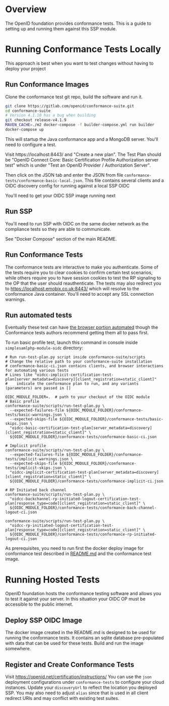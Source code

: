# Overview

The OpenID foundation provides conformance tests. This is a guide to setting up and running
them against this SSP module.

# Running Conformance Tests Locally

This approach is best when you want to test changes without having to deploy your project

## Run Conformance Images

Clone the conformance test git repo, build the software and run it.

```bash
git clone https://gitlab.com/openid/conformance-suite.git
cd conformance-suite
# Version 4.1.10 has a bug when building
git checkout release-v4.1.9
MAVEN_CACHE=./m2 docker-compose -f builder-compose.yml run builder
docker-compose up
```

This will startup the Java conformance app and a MongoDB server. You'll need to configure a test.

Visit https://localhost:8443/ and "Create a new plan".
The Test Plan should be "OpenID Connect Core: Basic Certification Profile Authorization server test"
which is under "Test an OpenID Provider / Authorization Server".

Then click on the JSON tab and enter the JSON from file `conformance-tests/conformance-basic-local.json`.
This file contains several clients and a OIDC discovery config for running against a local SSP OIDC

You'll need to get your OIDC SSP image running next

## Run SSP

You'll need to run SSP with OIDC on the same docker network as the compliance tests so they are able to communicate.

See "Docker Compose" section of the main README.

## Run Conformance Tests

The conformance tests are interactive to make you authenticate. Some of the tests require you to clear cookies to confirm
certain test scenarios, while others require you to have session cookies to test the RP signaling to the OP that the user
should reauthenticate. The tests may also redirect you to https://localhost.emobix.co.uk:8443/  which will resolve to
the conformance Java container. You'll need to accept any SSL connection warnings.

## Run automated tests

Eventually these test can have [the browser portion automated](https://gitlab.com/openid/conformance-suite/-/wikis/Design/BrowserControl)
though the Conformance tests authors recommend getting them all to pass first.

To run basic profile test, launch this command in console inside `simplesamlphp-module-oidc` directory:

```shell
# Run run-test-plan.py script inside conformance-suite/scripts
# Change the relative path to your conformance-suite installation
# conformance-basic-ci.json contains clients, and browser interactions for automating various tests
# Lines like "oidcc-implicit-certification-test-plan[server_metadata=discovery][client_registration=static_client]"
#    indicate the conformance plan to run, and any variants (parameters) are passed in []

OIDC_MODULE_FOLDER=.  # path to your checkout of the OIDC module
# Basic profile
conformance-suite/scripts/run-test-plan.py \
  --expected-failures-file ${OIDC_MODULE_FOLDER}/conformance-tests/basic-warnings.json \
  --expected-skips-file ${OIDC_MODULE_FOLDER}/conformance-tests/basic-skips.json \
  "oidcc-basic-certification-test-plan[server_metadata=discovery][client_registration=static_client]" \
  ${OIDC_MODULE_FOLDER}/conformance-tests/conformance-basic-ci.json

# Implicit profile
conformance-suite/scripts/run-test-plan.py \
  --expected-failures-file ${OIDC_MODULE_FOLDER}/conformance-tests/implicit-warnings.json \
  --expected-skips-file ${OIDC_MODULE_FOLDER}/conformance-tests/implicit-skips.json \
  "oidcc-implicit-certification-test-plan[server_metadata=discovery][client_registration=static_client]" \
  ${OIDC_MODULE_FOLDER}/conformance-tests/conformance-implicit-ci.json

# RP Initiated back channel
conformance-suite/scripts/run-test-plan.py \
  "oidcc-backchannel-rp-initiated-logout-certification-test-plan[response_type=code][client_registration=static_client]" \
  ${OIDC_MODULE_FOLDER}/conformance-tests/conformance-back-channel-logout-ci.json

conformance-suite/scripts/run-test-plan.py \
  "oidcc-rp-initiated-logout-certification-test-plan[response_type=code][client_registration=static_client]" \
  ${OIDC_MODULE_FOLDER}/conformance-tests/conformance-rp-initiated-logout-ci.json
```



As prerequisites, you need to run first the docker deploy image for conformance test described in [README.md](README.md)
and the conformance test image.

# Running Hosted Tests

OpenID foundation hosts the conformance testing software and allows you to test it against your server.
In this situation your OIDC OP must be accessible to the public internet.

## Deploy SSP OIDC Image

The docker image created in the README.md is designed to be used for running the conformance tests.
It contains an sqlite database pre-populated with data that can be used for these tests.
Build and run the image somewhere.

## Register and Create Conformance Tests

Visit https://openid.net/certification/instructions/
You can use the `json` deployment configurations under `conformance-tests` to configure your cloud instances. Update your
`discoveryUrl` to reflect the location you deployed SSP. You may also need to adjust `alias` since that is used in all
client redirect URIs and may conflict with existing test suites.

